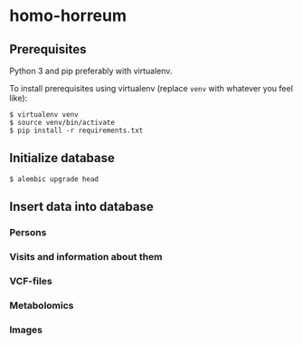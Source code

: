 # homo-horreum

## Prerequisites

Python 3 and pip preferably with virtualenv.

To install prerequisites using virtualenv (replace `venv` with whatever you
feel like):

```shell
$ virtualenv venv
$ source venv/bin/activate
$ pip install -r requirements.txt
```


## Initialize database

```shell
$ alembic upgrade head
```

## Insert data into database

### Persons

### Visits and information about them

### VCF-files

### Metabolomics

### Images
